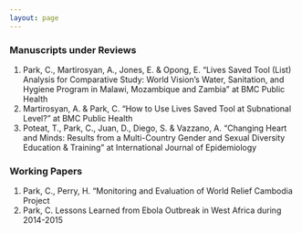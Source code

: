 ```yaml
---
layout: page
---
```


### Manuscripts under Reviews  
1. Park, C., Martirosyan, A., Jones, E. & Opong, E. “Lives Saved Tool (List) Analysis for Comparative Study: World Vision’s Water, Sanitation, and Hygiene Program in Malawi, Mozambique and Zambia” at BMC Public Health  
2. Martirosyan, A. & Park, C. “How to Use Lives Saved Tool at Subnational Level?” at BMC Public Health  
3. Poteat, T., Park, C., Juan, D., Diego, S. & Vazzano, A. “Changing Heart and Minds: Results from a Multi-Country Gender and Sexual Diversity Education & Training” at International Journal of Epidemiology  



### Working Papers

1. Park, C., Perry, H. “Monitoring and Evaluation of World Relief Cambodia Project  
2. Park, C. Lessons Learned from Ebola Outbreak in West Africa during 2014-2015
